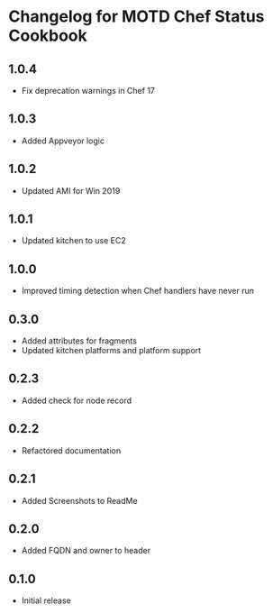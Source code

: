 # Changelog for MOTD Chef Status Cookbook

## 1.0.4

* Fix deprecation warnings in Chef 17

## 1.0.3

* Added Appveyor logic

## 1.0.2

* Updated AMI for Win 2019

## 1.0.1

* Updated kitchen to use EC2

## 1.0.0

* Improved timing detection when Chef handlers have never run

## 0.3.0

* Added attributes for fragments
* Updated kitchen platforms and platform support

## 0.2.3

* Added check for node record

## 0.2.2

* Refactored documentation

## 0.2.1

* Added Screenshots to ReadMe

## 0.2.0

* Added FQDN and owner to header

## 0.1.0

* Initial release
